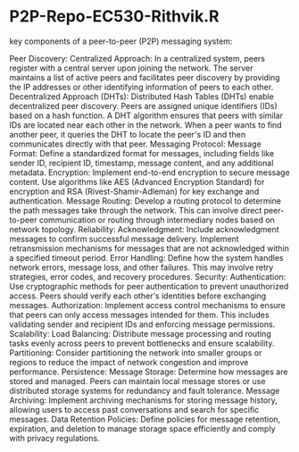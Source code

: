 # P2P-Repo-EC530-Rithvik.R
key components of a peer-to-peer (P2P) messaging system:

Peer Discovery:
Centralized Approach: In a centralized system, peers register with a central server upon joining the network. The server maintains a list of active peers and facilitates peer discovery by providing the IP addresses or other identifying information of peers to each other.
Decentralized Approach (DHTs): Distributed Hash Tables (DHTs) enable decentralized peer discovery. Peers are assigned unique identifiers (IDs) based on a hash function. A DHT algorithm ensures that peers with similar IDs are located near each other in the network. When a peer wants to find another peer, it queries the DHT to locate the peer's ID and then communicates directly with that peer.
Messaging Protocol:
Message Format: Define a standardized format for messages, including fields like sender ID, recipient ID, timestamp, message content, and any additional metadata.
Encryption: Implement end-to-end encryption to secure message content. Use algorithms like AES (Advanced Encryption Standard) for encryption and RSA (Rivest-Shamir-Adleman) for key exchange and authentication.
Message Routing: Develop a routing protocol to determine the path messages take through the network. This can involve direct peer-to-peer communication or routing through intermediary nodes based on network topology.
Reliability:
Acknowledgment: Include acknowledgment messages to confirm successful message delivery. Implement retransmission mechanisms for messages that are not acknowledged within a specified timeout period.
Error Handling: Define how the system handles network errors, message loss, and other failures. This may involve retry strategies, error codes, and recovery procedures.
Security:
Authentication: Use cryptographic methods for peer authentication to prevent unauthorized access. Peers should verify each other's identities before exchanging messages.
Authorization: Implement access control mechanisms to ensure that peers can only access messages intended for them. This includes validating sender and recipient IDs and enforcing message permissions.
Scalability:
Load Balancing: Distribute message processing and routing tasks evenly across peers to prevent bottlenecks and ensure scalability.
Partitioning: Consider partitioning the network into smaller groups or regions to reduce the impact of network congestion and improve performance.
Persistence:
Message Storage: Determine how messages are stored and managed. Peers can maintain local message stores or use distributed storage systems for redundancy and fault tolerance.
Message Archiving: Implement archiving mechanisms for storing message history, allowing users to access past conversations and search for specific messages.
Data Retention Policies: Define policies for message retention, expiration, and deletion to manage storage space efficiently and comply with privacy regulations.
